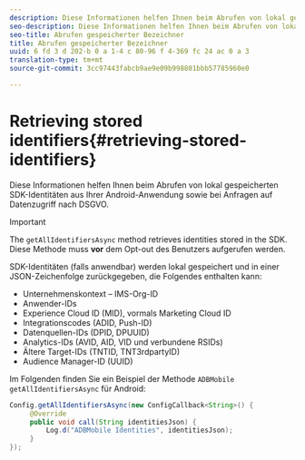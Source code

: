 ```yaml
---
description: Diese Informationen helfen Ihnen beim Abrufen von lokal gespeicherten SDK-Identitäten aus Ihrer Android-Anwendung sowie bei Anfragen auf Datenzugriff nach DSGVO.
seo-description: Diese Informationen helfen Ihnen beim Abrufen von lokal gespeicherten SDK-Identitäten aus Ihrer Android-Anwendung sowie bei Anfragen auf Datenzugriff nach DSGVO.
seo-title: Abrufen gespeicherter Bezeichner
title: Abrufen gespeicherter Bezeichner
uuid: 6 fd 3 d 202-b 0 a 1-4 c 80-96 f 4-369 fc 24 ac 0 a 3
translation-type: tm+mt
source-git-commit: 3cc97443fabcb9ae9e09b998801bbb57785960e0

---
```



# Retrieving stored identifiers{#retrieving-stored-identifiers}

Diese Informationen helfen Ihnen beim Abrufen von lokal gespeicherten SDK-Identitäten aus Ihrer Android-Anwendung sowie bei Anfragen auf Datenzugriff nach DSGVO.

>[!IMPORTANT]
>
>The `getAllIdentifiersAsync` method retrieves identities stored in the SDK. Diese Methode muss **vor** dem Opt-out des Benutzers aufgerufen werden.

SDK-Identitäten (falls anwendbar) werden lokal gespeichert und in einer JSON-Zeichenfolge zurückgegeben, die Folgendes enthalten kann:

* Unternehmenskontext – IMS-Org-ID
* Anwender-IDs
* Experience Cloud ID (MID), vormals Marketing Cloud ID
* Integrationscodes (ADID, Push-ID)
* Datenquellen-IDs (DPID, DPUUID)
* Analytics-IDs (AVID, AID, VID und verbundene RSIDs)
* Ältere Target-IDs (TNTID, TNT3rdpartyID)
* Audience Manager-ID (UUID)

Im Folgenden finden Sie ein Beispiel der Methode `ADBMobile getAllIdentifiersAsync` für Android:

```java
Config.getAllIdentifiersAsync(new ConfigCallback<String>() { 
     @Override 
     public void call(String identitiesJson) {                 
         Log.d("ADBMobile Identities", identitiesJson); 
     } 
});
```
